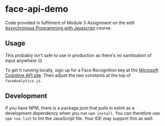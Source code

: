 # face-api-demo
Code provided in fulfilment of Module 3 Assignment on the edX [Asynchronous Programming with Javascript](https://courses.edx.org/courses/course-v1:Microsoft+DEV234x+3T2017a/course/) course.

## Usage
This probably isn't safe to use in production as there's no sanitisation of input anywhere 😥

To get it running locally, sign up for a Face Recognition key at the [Microsoft Cognitive API site](https://azure.microsoft.com/en-us/services/cognitive-services/face/). Then adjust the two constants at the top of `faceAnalytics.js`.

## Development
If you have NPM, there is a package.json that pulls in eslint as a development dependency when you run `npm install`. You can therefore use `npm run lint` to lint the JavaScript file. Your IDE may support this as well.
